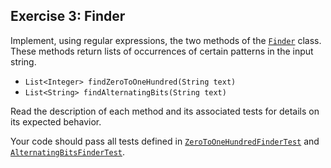 ## Exercise 3: Finder

Implement, using regular expressions, the two methods of the [`Finder`](Finder.java) class. These methods return lists of occurrences of certain patterns in the input string.

  - `List<Integer> findZeroToOneHundred(String text) `
  - `List<String> findAlternatingBits(String text) `

Read the description of each method and its associated tests for details on its expected behavior.

Your code should pass all tests defined in [`ZeroToOneHundredFinderTest`](../../../test/java/ex3/ZeroToOneHundredFinderTest.java) and [`AlternatingBitsFinderTest`](../../../test/java/ex3/AlternatingBitsFinderTest.java).
 